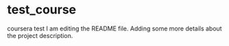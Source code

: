 # test_course
coursera test
I am editing the README file. Adding some more details about the project description.
